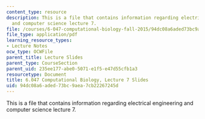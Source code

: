 ```yaml
---
content_type: resource
description: This is a file that contains information regarding electrical engineering
  and computer science lecture 7.
file: /courses/6-047-computational-biology-fall-2015/94dc08a6aded73bc9aea7cb22267245d_MIT6_047F15_Lecture07.pdf
file_type: application/pdf
learning_resource_types:
- Lecture Notes
ocw_type: OCWFile
parent_title: Lecture Slides
parent_type: CourseSection
parent_uid: 235ee177-abe0-5071-e1f5-e47d55cfb1a3
resourcetype: Document
title: 6.047 Computational Biology, Lecture 7 Slides
uid: 94dc08a6-aded-73bc-9aea-7cb22267245d
---
```

This is a file that contains information regarding electrical engineering and computer science lecture 7.


